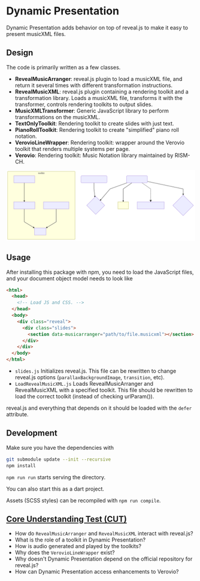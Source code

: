 # Dynamic Presentation

Dynamic Presentation adds behavior on top of reveal.js to
make it easy to present musicXML files.

## Design

The code is primarily written as a few classes.

- **RevealMusicArranger**: reveal.js plugin to load a musicXML file, and return it several times with different transformation instructions.
- **RevealMusicXML**: reveal.js plugin containing a rendering toolkit and a transformation library. Loads a musicXML file, transforms it with the transformer, controls rendering toolkits to output slides.
- **MusicXMLTransformer**: Generic JavaScript library to perform transformations on the musicXML.
- **TextOnlyToolkit**: Rendering toolkit to create slides with just text.
- **PianoRollToolkit**: Rendering toolkit to create "simplified" piano roll notation.
- **VerovioLineWrapper**: Rendering toolkit: wrapper around the Verovio toolkit that renders multiple systems per page.
- **Verovio**: Rendering toolkit: Music Notation library maintained by RISM-CH.

![Diagram of Class Structure](docs/structure.svg)

## Usage

After installing this package with npm, you need to load the JavaScript files,
and your document object model needs to look like

```html
<html>
  <head>
    <!-- Load JS and CSS. -->
  </head>
  <body>
    <div class="reveal">
      <div class="slides">
        <section data-musicarranger="path/to/file.musicxml"></section>
      </div>
    </div>
  </body>
</html>
```

- `slides.js` Initializes reveal.js. This file can be rewritten to change reveal.js options
  (`parallaxBackgroundImage`, `transition`, etc).
- `LoadRevealMusicXML.js` Loads RevealMusicArranger and RevealMusicXML with a specified toolkit.
  This file should be rewritten to load the correct toolkit (instead of checking urlParam()).

reveal.js and everything that depends on it should be loaded with the `defer` attribute.

## Development

Make sure you have the dependencies with

```sh
git submodule update --init --recursive
npm install
```

`npm run run` starts serving the directory.

You can also start this as a dart project.

Assets (SCSS styles) can be recompiled with `npm run compile`.

## [Core Understanding Test (CUT)](//gitlab.ccel.org/drupal/shared-modules/wikis/Core-Understanding-Test)

- How do `RevealMusicArranger` and `RevealMusicXML` interact with reveal.js?
- What is the role of a toolkit in Dynamic Presentation?
- How is audio generated and played by the toolkits?
- Why does the `VerovioLineWrapper` exist?
- Why doesn't Dynamic Presentation depend on the official repository for reveal.js?
- How can Dynamic Presentation access enhancements to Verovio?
